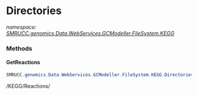 ﻿# Directories
_namespace: [SMRUCC.genomics.Data.WebServices.GCModeller.FileSystem.KEGG](./index.md)_





### Methods

#### GetReactions
```csharp
SMRUCC.genomics.Data.WebServices.GCModeller.FileSystem.KEGG.Directories.GetReactions
```
/KEGG/Reactions/


